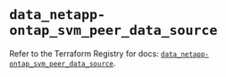 # `data_netapp-ontap_svm_peer_data_source`

Refer to the Terraform Registry for docs: [`data_netapp-ontap_svm_peer_data_source`](https://registry.terraform.io/providers/netapp/netapp-ontap/2.3.0/docs/data-sources/svm_peer_data_source).

